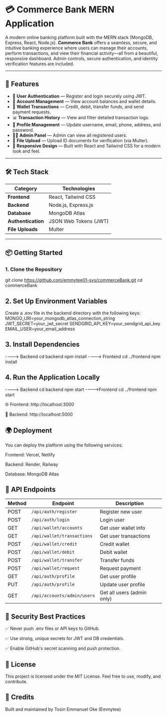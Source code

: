 # 💳 Commerce Bank MERN Application

A modern online banking platform built with the MERN stack (MongoDB, Express, React, Node.js). **Commerce Bank** offers a seamless, secure, and intuitive banking experience where users can manage their accounts, perform transactions, and view their financial activity—all from a beautiful, responsive dashboard. Admin controls, secure authentication, and identity verification features are included.

---

## 🚀 Features

- 🔐 **User Authentication** — Register and login securely using JWT.
- 💼 **Account Management** — View account balances and wallet details.
- 💸 **Wallet Transactions** — Credit, debit, transfer funds, and send payment requests.
- 📊 **Transaction History** — View and filter detailed transaction logs.
- 👤 **Profile Management** — Update username, email, phone, address, and password.
- 🧑‍💼 **Admin Panel** — Admin can view all registered users.
- 📂 **File Upload** — Upload ID documents for verification (via Multer).
- 📱 **Responsive Design** — Built with React and Tailwind CSS for a modern look and feel.

---

## 🛠️ Tech Stack

| Category       | Technologies                  |
|----------------|-------------------------------|
| **Frontend**   | React, Tailwind CSS           |
| **Backend**    | Node.js, Express.js           |
| **Database**   | MongoDB Atlas                 |
| **Authentication** | JSON Web Tokens (JWT)     |
| **File Uploads**   | Multer                    |

---

## 📦 Getting Started

### 1. Clone the Repository

git clone https://github.com/emmytee01-sys/commerceBank.git
cd commerceBank

## 2. Set Up Environment Variables

Create a .env file in the backend directory with the following keys:
MONGO_URI=your_mongodb_atlas_connection_string
JWT_SECRET=your_jwt_secret
SENDGRID_API_KEY=your_sendgrid_api_key
EMAIL_USER=your_email_address

## 3. Install Dependencies
----> Backend
cd backend
npm install
----> Frontend
cd ../frontend
npm install

## 4. Run the Application Locally
----> Backend
cd backend
npm start
---->Frontend
cd ../frontend
npm start

🌐 Frontend: http://localhost:3000

🔗 Backend: http://localhost:5000

## 🌍 Deployment
You can deploy the platform using the following services:

Frontend: Vercel, Netlify

Backend: Render, Railway

Database: MongoDB Atlas

## 🔌 API Endpoints

| Method | Endpoint                       | Description                    |
|--------|--------------------------------|--------------------------------|
| POST   | `/api/auth/register`          | Register new user              |
| POST   | `/api/auth/login`             | Login user                     |
| GET    | `/api/wallet/accounts`        | Get user wallet info           |
| GET    | `/api/wallet/transactions`    | Get user transactions          |
| POST   | `/api/wallet/credit`          | Credit wallet                  |
| POST   | `/api/wallet/debit`           | Debit wallet                   |
| POST   | `/api/wallet/transfer`        | Transfer funds                 |
| POST   | `/api/wallet/request`         | Request payment                |
| GET    | `/api/auth/profile`           | Get user profile               |
| PUT    | `/api/auth/profile`           | Update user profile            |
| GET    | `/api/accounts/admin/users`   | Get all users (admin only)     |


## 🔐 Security Best Practices
✅ Never push .env files or API keys to GitHub.

✅ Use strong, unique secrets for JWT and DB credentials.

✅ Enable GitHub's secret scanning and push protection.

## 📄 License
This project is licensed under the MIT License.
Feel free to use, modify, and contribute.

## 🙌 Credits
Built and maintained by Tosin Emmanuel Oke (Emmytee)

